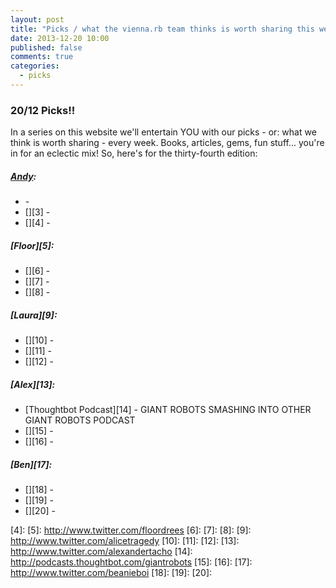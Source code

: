 ```yaml
---
layout: post
title: "Picks / what the vienna.rb team thinks is worth sharing this week"
date: 2013-12-20 10:00
published: false
comments: true
categories:
  - picks
---
```


### 20/12 Picks!!

In a series on this website we'll entertain YOU with our picks - or: what we think is worth sharing - every week.
Books, articles, gems, fun stuff... you're in for an eclectic mix! So, here's for the thirty-fourth edition:

##### [Andy][1]:
  - [][2] -
  - [][3] -
  - [][4] -

##### [Floor][5]:
  - [][6] -
  - [][7] -
  - [][8] -

##### [Laura][9]:
  - [][10] -
  - [][11] -
  - [][12] -

##### [Alex][13]:
  - [Thoughtbot Podcast][14] - GIANT ROBOTS SMASHING INTO OTHER GIANT ROBOTS PODCAST
  - [][15] -
  - [][16] -

##### [Ben][17]:
  - [][18] -
  - [][19] -
  - [][20] -

[1]: http://www.twitter.com/pxlpnk
[2]:
[3]:
[4]:
[5]: http://www.twitter.com/floordrees
[6]:
[7]:
[8]:
[9]: http://www.twitter.com/alicetragedy
[10]:
[11]:
[12]:
[13]: http://www.twitter.com/alexandertacho
[14]: http://podcasts.thoughtbot.com/giantrobots
[15]:
[16]:
[17]: http://www.twitter.com/beanieboi
[18]:
[19]:
[20]:
